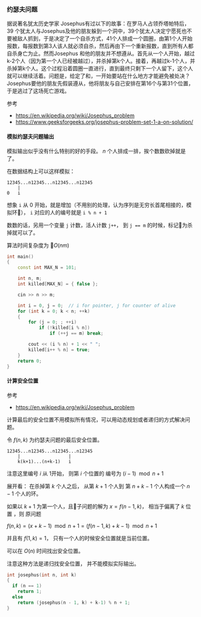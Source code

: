 

### 约瑟夫问题

据说著名犹太历史学家 Josephus有过以下的故事：在罗马人占领乔塔帕特后，39 个犹太人与Josephus及他的朋友躲到一个洞中，39个犹太人决定宁愿死也不要被敌人抓到，于是决定了一个自杀方式，41个人排成一个圆圈，由第1个人开始报数，每报数到第3人该人就必须自杀，然后再由下一个重新报数，直到所有人都自杀身亡为止。然而Josephus 和他的朋友并不想遵从。首先从一个人开始，越过k-2个人（因为第一个人已经被越过），并杀掉第k个人。接着，再越过k-1个人，并杀掉第k个人。这个过程沿着圆圈一直进行，直到最终只剩下一个人留下，这个人就可以继续活着。问题是，给定了和，一开始要站在什么地方才能避免被处决？Josephus要他的朋友先假装遵从，他将朋友与自己安排在第16个与第31个位置，于是逃过了这场死亡游戏。


参考 

- https://en.wikipedia.org/wiki/Josephus_problem
- https://www.geeksforgeeks.org/josephus-problem-set-1-a-on-solution/


#### 模拟约瑟夫问题输出

模拟输出似乎没有什么特别的好的手段。 $n$ 个人排成一排，挨个数数砍掉就是了。

在数据结构上可以这样模拟： 

```
12345...n12345...n12345...n12345
    |
0   i
```

想象 `i` 从 0 开始，就是增加（不用别的处理，认为序列是无穷长首尾相接的，模拟环）， `i` 对应的人的编号就是 `i % n + 1`

数数的话，另用一个变量 `j` 计数，活人计数 `j++`， 到 `j == m` 的时候，标记为杀掉就可以了。

算法时间复杂度为 $O(nm)$ 

```cpp
int main()
{
    const int MAX_N = 101;

    int n, m;
    int killed[MAX_N] = { false };

    cin >> n >> m;

    int i = 0, j = 0;  // i for pointer, j for counter of alive
    for (int k = 0; k < n; ++k)
    {
        for (j = 0; ; ++i)
            if (!killed[i % n])
                if (++j == m) break;

        cout << (i % n) + 1 << " ";
        killed[i++ % n] = true;
    }
    return 0;
}
```


#### 计算安全位置

参考 

- https://en.wikipedia.org/wiki/Josephus_problem


计算最后的安全位置不用模拟所有情况，可以用动态规划或者递归的方式解决问题。

令 $f(n, k)$ 为约瑟夫问题的最后安全位置。

```
12345...n12345...n12345...n12345
    |                  |
    k(k+1)...(n+k-1)   i
```

注意这里编号 $i$ 从 1开始， 则第 $i$ 个位置的 编号为 $(i - 1) \mod n + 1$

展开看： 在杀掉第 $k$ 个人之后， 从第 $k+1$ 个人到 第 $n + k - 1$ 个人构成一个 $n-1$ 个人的环。

如果以 $k + 1$ 为第一个人，且子问题的解为 $x = f(n - 1, k)$， 相当于偏离了 $k$ 位置 ，则 原问题 

$f(n , k) = (x + k - 1) \mod n + 1 = (f(n - 1, k) + k - 1) \mod n + 1$

并且有 $f(1, k) = 1$， 只有一个人的时候安全位置就是当前位置。

可以在 $O(n)$ 时间找出安全位置。


注意这种方法是递归找安全位置， 并不能模拟实际输出。

```cpp
int josephus(int n, int k)
{
  if (n == 1)
    return 1;
  else
    return (josephus(n - 1, k) + k-1) % n + 1;
}
```

